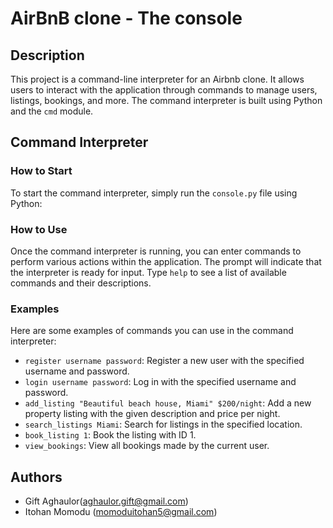 # AirBnB clone - The console
## Description

This project is a command-line interpreter for an Airbnb clone. It allows users to interact with the application through commands to manage users, listings, bookings, and more. The command interpreter is built using Python and the `cmd` module.

## Command Interpreter

### How to Start

To start the command interpreter, simply run the `console.py` file using Python:

### How to Use

Once the command interpreter is running, you can enter commands to perform various actions within the application. The prompt will indicate that the interpreter is ready for input. Type `help` to see a list of available commands and their descriptions.

### Examples

Here are some examples of commands you can use in the command interpreter:

- `register username password`: Register a new user with the specified username and password.
- `login username password`: Log in with the specified username and password.
- `add_listing "Beautiful beach house, Miami" $200/night`: Add a new property listing with the given description and price per night.
- `search_listings Miami`: Search for listings in the specified location.
- `book_listing 1`: Book the listing with ID 1.
- `view_bookings`: View all bookings made by the current user.

## Authors

- Gift Aghaulor(aghaulor.gift@gmail.com)
- Itohan Momodu (momoduitohan5@gmail.com)